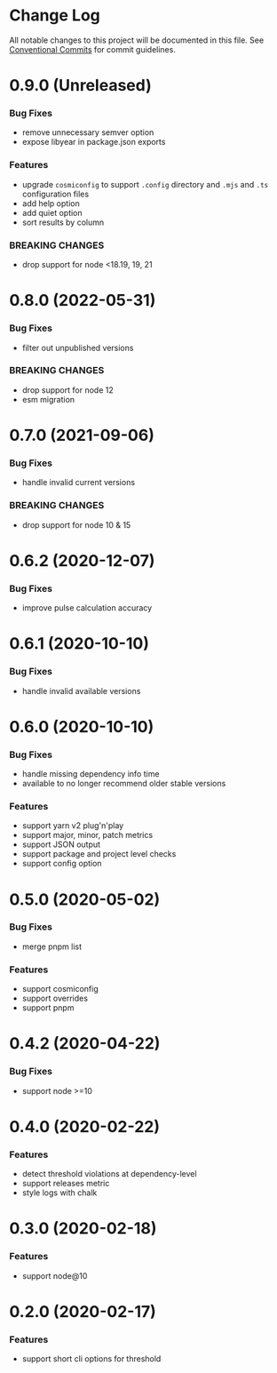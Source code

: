 # Change Log

All notable changes to this project will be documented in this file.
See [Conventional Commits](https://conventionalcommits.org) for commit guidelines.

# 0.9.0 (Unreleased)

### Bug Fixes

- remove unnecessary semver option
- expose libyear in package.json exports

### Features

- upgrade `cosmiconfig` to support `.config` directory and `.mjs` and `.ts` configuration files
- add help option
- add quiet option
- sort results by column

### BREAKING CHANGES

- drop support for node <18.19, 19, 21

# 0.8.0 (2022-05-31)

### Bug Fixes

- filter out unpublished versions

### BREAKING CHANGES

- drop support for node 12
- esm migration

# 0.7.0 (2021-09-06)

### Bug Fixes

- handle invalid current versions

### BREAKING CHANGES

- drop support for node 10 & 15

# 0.6.2 (2020-12-07)

### Bug Fixes

- improve pulse calculation accuracy

# 0.6.1 (2020-10-10)

### Bug Fixes

- handle invalid available versions

# 0.6.0 (2020-10-10)

### Bug Fixes

- handle missing dependency info time
- available to no longer recommend older stable versions

### Features

- support yarn v2 plug'n'play
- support major, minor, patch metrics
- support JSON output
- support package and project level checks
- support config option

# 0.5.0 (2020-05-02)

### Bug Fixes

- merge pnpm list

### Features

- support cosmiconfig
- support overrides
- support pnpm

# 0.4.2 (2020-04-22)

### Bug Fixes

- support node >=10

# 0.4.0 (2020-02-22)

### Features

- detect threshold violations at dependency-level
- support releases metric
- style logs with chalk

# 0.3.0 (2020-02-18)

### Features

- support node@10

# 0.2.0 (2020-02-17)

### Features

- support short cli options for threshold
